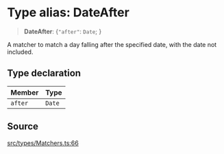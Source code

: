 # Type alias: DateAfter

> **DateAfter**: \{`"after"`: `Date`; \}

A matcher to match a day falling after the specified date, with the date not
included.

## Type declaration

| Member | Type |
| :------ | :------ |
| `after` | `Date` |

## Source

[src/types/Matchers.ts:66](https://github.com/gpbl/react-day-picker/blob/9ad13dc72fff814dcf720a62f6e3b5ea38e8af6d/src/types/Matchers.ts#L66)
